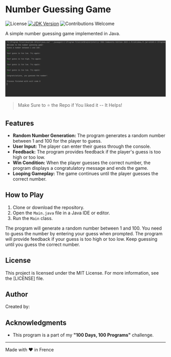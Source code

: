 # Number Guessing Game

![License](https://img.shields.io/badge/license-MIT-blue.svg?style=flat-square)
[![JDK Version](https://img.shields.io/badge/JDK-20-red.svg?style=flat-square)](https://www.oracle.com/java/technologies/javase-jdk11-downloads.html)
![Contributions Welcome](https://img.shields.io/badge/Contributions-Welcome-brightgreen.svg?style=flat-square)

A simple number guessing game implemented in Java.

![Number Guessing Game](./screenshots/number_guessing.png)

> Make Sure to ⭐ the Repo if You liked it -- It Helps!

## Features

- **Random Number Generation:** The program generates a random number between 1 and 100 for the player to guess.
- **User Input:** The player can enter their guess through the console.
- **Feedback:** The program provides feedback if the player's guess is too high or too low.
- **Win Condition:** When the player guesses the correct number, the program displays a congratulatory message and ends the game.
- **Looping Gameplay:** The game continues until the player guesses the correct number.

## How to Play

1. Clone or download the repository.
2. Open the `Main.java` file in a Java IDE or editor.
3. Run the `Main` class.

The program will generate a random number between 1 and 100. You need to guess the number by entering your guess when prompted. The program will provide feedback if your guess is too high or too low. Keep guessing until you guess the correct number.

## License

This project is licensed under the MIT License. For more information, see the [LICENSE] file.

## Author

Created by: 

## Acknowledgments

- This program is a part of my **"100 Days, 100 Programs"** challenge.

---

Made with ❤️ in Frence
